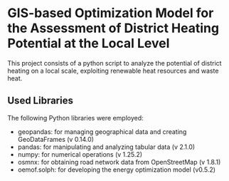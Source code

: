 # GIS-based Optimization Model for the Assessment of District Heating Potential at the Local Level
This project consists of a python script to analyze the potential of district heating on a local scale, exploiting renewable heat resources and waste heat.
##  Used Libraries
The following Python libraries were employed:
- geopandas: for managing geographical data and creating GeoDataFrames (v 0.14.0)
- pandas: for manipulating and analyzing tabular data (v  2.1.0)
- numpy: for numerical operations (v 1.25.2)
- osmnx: for obtaining road network data from OpenStreetMap (v 1.8.1)
- oemof.solph: for developing the energy optimization model (v0.5.2)
